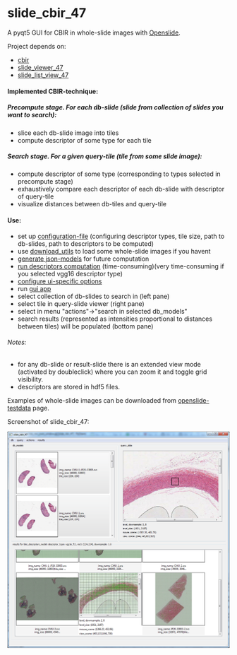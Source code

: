 # slide_cbir_47
A pyqt5 GUI for CBIR in whole-slide images with [Openslide](http://openslide.org).

Project depends on:
- [cbir](https://github.com/DIMAthe47/cbir)
- [slide_viewer_47](https://github.com/DIMAthe47/slide_viewer_47)
- [slide_list_view_47](https://github.com/DIMAthe47/slide_list_view_47)

#### Implemented CBIR-technique:

##### Precompute stage. For each db-slide (slide from collection of slides you want to search):
- slice each db-slide image into tiles
- compute descriptor of some type for each tile 

##### Search stage. For a given query-tile (tile from some slide image):
- compute descriptor of some type (corresponding to types selected in precompute stage)
- exhaustively compare each descriptor of each db-slide with descriptor of query-tile
- visualize distances between db-tiles and query-tile


#### Use:
- set up [configuration-file](/slide_cbir_47/precompute/compute_config.py) (configuring descriptor types, tile size, path to db-slides, path to descriptors to be computed)
- use [download_utils](/slide_cbir_47/download_utils) to load some whole-slide images if you havent
- [generate json-models](/slide_cbir_47/precompute/generate_models.py) for future computation 
- [run descriptors computation](/slide_cbir_47/precompute/compute_models_parallel.py) (time-consuming)(very time-consuming if you selected vgg16 descriptor type)
- [configure ui-specific options](/slide_cbir_47/slide_cbir_47_config.py)
- run [gui app](/slide_cbir_47/slide_cbir_47_app.py)
- select collection of db-slides to search in (left pane)
- select tile in query-slide viewer (right pane)
- select in menu "actions"->"search in selected db_models"
- search results (represented as intensities proportional to distances between tiles) will be populated (bottom pane)

###### Notes:
- for any db-slide or result-slide there is an extended view mode (activated by doubleclick)
where you can zoom it and toggle grid visibility.
- descriptors are stored in hdf5 files.

Examples of whole-slide images can be downloaded from [openslide-testdata](http://openslide.cs.cmu.edu/download/openslide-testdata/) page.

Screenshot of slide_cbir_47:

![screenshot](/slide_cbir_47_app_screen_2.png)
